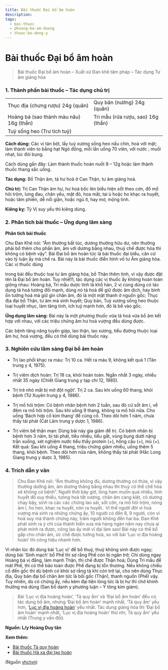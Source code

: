 ```yaml
---
title: Bài thuốc Đại bổ âm hoàn
description: 
tags:
  - bai-thuoc
  - phuong-bo-am-duong
  - thuoc-bo-dong-y
---
```


# Bài thuốc Đại bổ âm hoàn 

> Bài thuốc Đại bổ âm hoàn – Xuất xứ Đan khê tâm pháp – Tác dụng Tư âm giáng hỏa

### 1. Thành phần bài thuốc – Tác dụng chủ trị

|  |  |
| --- | --- |
| Thục địa (chưng rượu) 24g (quân) | Quy băn (nướng) 24g (quân) |
| Hoàng bá (sao thành màu nâu) 16g (thần) | Tri mẫu (rửa rượu, sao) 16g (thần) |
| Tuỷ sống heo (Trư tích tuỷ) |  |

**Cách dùng:** Các vị tán bột, lấy tuỷ xương sống heo nấu chín, hoà với mật; làm thành viên to bằng hạt Ngô đồng, mỗi lần uống 70 viên, với nước ; muối nhạt, lúc đói bụng.

Cách dùng gần đây: Làm thành thuốc hoàn nuốt 8 – 12g hoặc làm thành thuốc thang sắc uống.

**Tác dụng:** Bổ Thận âm, tả hư hoả ở Can Thận, tư âm giáng hoả. 

**Chủ trị:** Trị Can Thận âm hư, hư hoả bốc lên biểu hiện sốt theo cơn, đổ mồ hôi trộm, lưng đau, chân yếu, mặt đỏ, hoa mắt, tai ù hoặc ho khạc ra huyết, hoặc tâm phiền, dễ nổi giận, hoặc ngủ ít, hay mơ, mộng tinh.

**Kiêng kỵ:** Tỳ Vị suy yếu thì kiêng dùng.

### 2. Phân tích bài thuốc – Ứng dụng lâm sàng

**Phân tích bài thuốc**

Chu Đan Khê nói: “Âm thường bất túc, dương thường hữu dư, nên thường phải bổ thêm cho phần âm, âm với dương bằng nhau, thuỷ chế được hỏa thì không có bệnh vậy”. Bài Đại bổ âm hoàn tức là bài thuốc đại biểu, căn cứ vào lý luận ấy mà chế ra. Bài này là bài thuốc điển hình vồ tư Âm giáng hỏa. Các vị thuốc dùng

trong bài đều thuộc loại tư âm giáng hỏa, bổ Thận thêm tinh, vì vậy được đặt tên là Đại bổ âm hoàn. Tuy nhiê11, tác dụng các vị thuốc ấy không hoàn toàn giông nhau: Hoàng bá, Tri mẫu dược tính là khổ hàn, 2 vị cùng dùng có tác dụng tả hoả tương đối mạnh, dùng nó tả hoả để giữ được âm dịch, hay bình ổn tướng hoả mà giữ gìn chân âm, đó là một mặt thanh ở nguồn gốc; Thục địa đại bổ Thận, tư âm mà sinh huyết; Quy bản, Tuỷ xương sống heo thuộc loại huyết nhục, làm tăng tinh, ích tuỷ mạnh hơn, đó là bể vào gốc.

**Ứng dụng lâm sàng:** Bài này là một phương thuốc vừa tả hoả vừa bổ âm kết hợp với nhau, với các triệu chứng âm hư hoả vượng đều dùng được.

Các bệnh tăng năng tuyến giáp, lao thận, lao xương, tiểu đường thuộc loại âm hư, hoả vượng, đều có thể dùng bài thuốc này.

### 3. Nghiên cứu lâm sàng Đại bổ âm hoàn

+ Trị lao phổi khạc ra máu: Trị 10 ca. Hết ra máu 9, không kết quả 1 (Tân trung y 4, 1975).

+ Trị viêm dịch hoàn: Trị 18 ca, khỏi hoàn toàn. Ngắn nhất 3 ngày, nhiều nhất 35 ngày (Chiết Giang trung y tạp chí 12, 1985).

+ Trị trẻ nhỏ mắt bị mờ đột ngột’. Trị 2 ca. Sau khi uống 60 thang, khỏi bệnh (Tứ Xuyên trung y 4, 1986).

+ Trị mồ hôi trộm: Có bệnh nhân bệnh hơn 2 tuần, sau đó cứ sốt âm ỉ, về đêm ra mồ hôi trộm. Sau khi uống 9 thang, không ra mồ hôi nữa. Cho uống ‘Bách hợp cố kim thang’ để củng cố. Theo dõi hơn 1 năm, chưa thấy tái phát (Cát Lâm trung y dược 1, 1986).

+ Trị viêm bể thận mạn: Dùng bài này gia giảm để trị. Có bệnh nhân bị bệnh hơn 3 năm, bị tái phát, tiểu nhiều, tiểu gắt, vùng bụng dưới nặng trằn xuống, xét nghiệm nước tiểu thấy protein (+), hồng cầu (+), mủ (+). Kết quả: Sau khi uống 4 thang, triệu chứng giảm nhiều, uống thêm 5 thang, khỏi bệnh. Theo dõi hơn nửa năm, không thấy tái phát (Hắc Long Giang trung y dược 3, 1985).

### 4. Trích dẫn y văn

> Chu Đan Khê nói: “Âm thường không đủ, dương thường có thừa, vì vậy thường dưỡng âm, âm dương thăng bằng nhau thì thuỳ cỏ thể chế hỏa sẽ không có bệnh”. Người thời bây giờ, lòng ham muốn quá nhiều, tinh huyết đố suy thiếu, tưóng hoả tất vượng, chân âm càng kỉệt, cô dương chạy bậy, sinh ra các các chứng lao sái, sốt cớn, ra mồ hôi trộm, nóng âm ĩ, ho hen, khạc ra huyết, nôn ra huyết.. Vì thế người đời vì hoả vượng mà sinh ra những chứng ấy, 10 người có đến 8, 9 người, còn vì hoả suy mà thành chứng này, trăm người không đến hai ba. Đan Khê phát sinh ra ý chỉ của thánh hiển xưa mà hàng ngàn năm nay chưa ai phát minh ra được, công lao ấy mới vĩ đại làm sao! Bài này có thể bổ gấp cho chân âm, ức chế được tướng hoả, so với bài ‘Lục vị địa hoàng hoàn’ thì công hiệu nhanh hơn.

Vì nhân lúc đó dùng bài ‘Lục vị’ để bổ thuỷ, thuỷ không sinh được ngay; dùng bài ‘Sinh mạch’ bổ Phế thì sợ rằng Phế còn bị ngăn trở; Chỉ dùng ngay Hoàng bá vị đắng, làm mạnh Thận, thì chế được Thận hoả; Dùng Tri mẫu để mát Phế, thì có thể bảo toàn được Phế đang bị tổn thương. Nếu không chiếu cố đến gốc thì dù bệnh có khỏi sợ rằng tà khí còn trở lại, cho nên dùng Thục địa, Quy bản đại bổ chân âm tức là bồi gốc (Thận), thanh nguồn (Phế) vậy. Tuy nhiên, dù có chứng ấy, nếu kèm đại tiện lỏng tức là bị hư thì chớ khinh thường mà dùng (San bổ danh y phương luận – Y tông kim giám).

> Bài ‘Lục vị địa hoàng hoàn’, ‘Tả quy ẩm’ và ‘Đại bổ âm hoàn’ đều có tác dụng bổ âm, nhưng ‘Đại bổ âm hoàn’ mạnh nhất, ‘Tả quy ẩm’ yếu hơn, ‘[Lục vị địa hoàng hoàn](/yhctvn/bai-thuoc-luc-vi-dia-hoang-hoan/)’ yếu nhất. Tác dụng giáng hỏa thì ‘Đại bổ âm hoàn’ mạnh nhất, ‘Lục vị địa hoàng hoàn’ thứ nhí, Tả quy ẩm’ yếu nhất (Trung y vấn đối).

**Nguồn: L/y Hoàng Duy tân**

**Xem thêm:**

* [Bài thuốc Tả quy hoàn](/yhctvn/bai-thuoc-ta-quy-hoan/)
* [Bài thuốc Hà xa đại tạo hoàn](/yhctvn/bai-thuoc-ha-xa-dai-tao-hoan/)

(Nguồn <a href="https://yhctvn.com/bai-thuoc-dai-bo-am-hoan/" target="_blank">yhctvn</a>)
